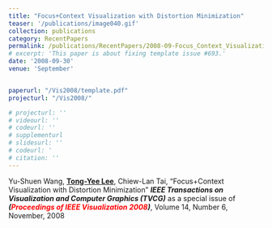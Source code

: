 ```yaml
---
title: "Focus+Context Visualization with Distortion Minimization"
teaser: '/publications/image040.gif'
collection: publications
category: RecentPapers
permalink: /publications/RecentPapers/2008-09-Focus_Context_Visualization_with_Distortion_Minimization
# excerpt: 'This paper is about fixing template issue #693.'
date: '2008-09-30'
venue: 'September'


paperurl: "/Vis2008/template.pdf"
projecturl: "/Vis2008/"

# projecturl: ''
# videourl: ''
# codeurl: ''
# supplementurl
# slidesurl: ''
# codeurl: '
# citation: ''
---
```


Yu-Shuen Wang, <strong><u>Tong-Yee Lee</u></strong>, Chiew-Lan Tai, “Focus+Context Visualization with Distortion Minimization” <strong><i>IEEE Transactions on Visualization and Computer Graphics (TVCG)</i></strong> as a  special issue of <strong><i>(<span style="color:red">Proceedings of IEEE Visualization 2008</span>)</i></strong>, Volume 14, Number 6, November, 2008